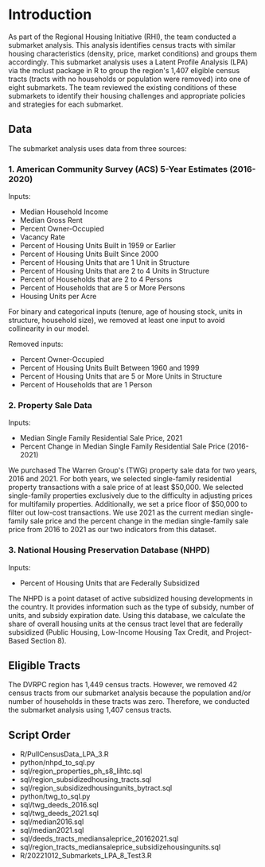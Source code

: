 # Introduction
As part of the Regional Housing Initiative (RHI), the team conducted a submarket analysis. This analysis identifies census tracts with similar housing characteristics (density, price, market conditions) and groups them accordingly. This submarket analysis uses a Latent Profile Analysis (LPA) via the mclust package in R to group the region's 1,407 eligible census tracts (tracts with no households or population were removed) into one of eight submarkets. The team reviewed the existing conditions of these submarkets to identify their housing challenges and appropriate policies and strategies for each submarket.

## Data
The submarket analysis uses data from three sources:

### 1. American Community Survey (ACS) 5-Year Estimates (2016-2020)

Inputs: 
- Median Household Income
- Median Gross Rent
- Percent Owner-Occupied
- Vacancy Rate
- Percent of Housing Units Built in 1959 or Earlier
- Percent of Housing Units Built Since 2000
- Percent of Housing Units that are 1 Unit in Structure
- Percent of Housing Units that are 2 to 4 Units in Structure
- Percent of Households that are 2 to 4 Persons
- Percent of Households that are 5 or More Persons
- Housing Units per Acre

For binary and categorical inputs (tenure, age of housing stock, units in structure, household size), we removed at least one input to avoid collinearity in our model.

Removed inputs:
- Percent Owner-Occupied
- Percent of Housing Units Built Between 1960 and 1999
- Percent of Housing Units that are 5 or More Units in Structure
- Percent of Households that are 1 Person

### 2. Property Sale Data
Inputs:
- Median Single Family Residential Sale Price, 2021
- Percent Change in Median Single Family Residential Sale Price (2016-2021)

We purchased The Warren Group's (TWG) property sale data for two years, 2016 and 2021. For both years, we selected single-family residential property transactions with a sale price of at least $50,000. We selected single-family properties exclusively due to the difficulty in adjusting prices for multifamily properties. Additionally, we set a price floor of $50,000 to filter out low-cost transactions. We use 2021 as the current median single-family sale price and the percent change in the median single-family sale price from 2016 to 2021 as our two indicators from this dataset.

### 3. National Housing Preservation Database (NHPD)
Inputs:
- Percent of Housing Units that are Federally Subsidized

The NHPD is a point dataset of active subsidized housing developments in the country. It provides information such as the type of subsidy, number of units, and subsidy expiration date. Using this database, we calculate the share of overall housing units at the census tract level that are federally subsidized (Public Housing, Low-Income Housing Tax Credit, and Project-Based Section 8).

## Eligible Tracts
The DVRPC region has 1,449 census tracts. However, we removed 42 census tracts from our submarket analysis because the population and/or number of households in these tracts was zero. Therefore, we conducted the submarket analysis using 1,407 census tracts.


## Script Order
- R/PullCensusData_LPA_3.R
- python/nhpd_to_sql.py
- sql/region_properties_ph_s8_lihtc.sql
- sql/region_subsidizedhousing_tracts.sql
- sql/region_subsidizedhousingunits_bytract.sql
- python/twg_to_sql.py
- sql/twg_deeds_2016.sql
- sql/twg_deeds_2021.sql
- sql/median2016.sql
- sql/median2021.sql
- sql/deeds_tracts_mediansaleprice_20162021.sql
- sql/region_tracts_mediansaleprice_subsidizehousingunits.sql
- R/20221012_Submarkets_LPA_8_Test3.R

